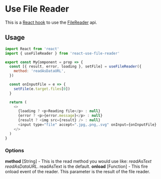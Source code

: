 # Use File Reader

This is a [React hook](https://reactjs.org/docs/hooks-overview.html) to use the [FileReader](https://developer.mozilla.org/en-US/docs/Web/API/FileReader) api.

## Usage

```javascript
import React from 'react'
import { useFileReader } from 'react-use-file-reader'

export const MyComponent = prop => {
  const [{ result, error, loading }, setFile] = useFileReader({
    method: 'readAsDataURL',
  })

  const onInputFile = e => {
    setFile(e.target.files[0])
  }

  return (
    <>
      {loading ? <p>Reading file</p> : null}
      {error ? <p>{error.message}</p> : null}
      {result ? <img src={result} /> : null}
      <input type="file" accept=".jpg,.png,.svg" onInput={onInputFile} />
    </>
  )
}
```

### Options

**method** [String] - This is the read method you would use like: _readAsText_ _readAsDataURL_. readAsText is the default.
**onload** [Function] - This fire onload event of the reader. This parameter is the result of the file reader.
